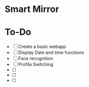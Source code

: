 # Smart Mirror

# To-Do
- [ ]  Create a basic webapp
- [ ]  Display Date and time functions
- [ ]  Face recognition
- [ ]  Profile Switching
- [ ]  
- [ ]
- [ ]
